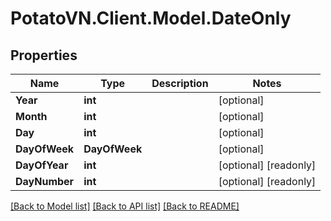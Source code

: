 # PotatoVN.Client.Model.DateOnly

## Properties

Name | Type | Description | Notes
------------ | ------------- | ------------- | -------------
**Year** | **int** |  | [optional] 
**Month** | **int** |  | [optional] 
**Day** | **int** |  | [optional] 
**DayOfWeek** | **DayOfWeek** |  | [optional] 
**DayOfYear** | **int** |  | [optional] [readonly] 
**DayNumber** | **int** |  | [optional] [readonly] 

[[Back to Model list]](../README.md#documentation-for-models) [[Back to API list]](../README.md#documentation-for-api-endpoints) [[Back to README]](../README.md)

